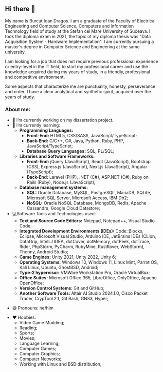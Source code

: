 ## Hi there 👋

My name is Burcut Ioan Dragos. I am a graduate of the Faculty of Electrical Engineering and Computer Science, Computers and Information Technology field of study at the Stefan cel Mare University of Suceava. I took the diploma exam in 2021, the topic of my diploma thesis was "Data Acquisition System - Hardware Implementation". I am currently pursuing a master's degree in Computer Science and Engineering at the same university.

I am looking for a job that does not require previous professional experience or entry-level in the IT field, to start my professional career and use the knowledge acquired during my years of study, in a friendly, professional and competitive environment.

Some aspects that characterize me are punctuality, honesty, perseverance and order. I have a clear analytical and synthetic spirit, acquired over the years of study.

### About me:
- 🔭 I’m currently working on my dissertation project.
- 🌱 I’m currently learning:
  - <b>Programming Languages:</b>
    - <b>Front-End:</b> HTML5, CSS/SASS, JavaScript/TypeScript;
    - <b>Back-End:</b> C/C++, C#, Java, Python, Ruby, PHP, JavaScript/TypeScript;
    - <b>Database Query Languages:</b> SQL, PL/SQL;
  - <b>Libraries and Software Frameworks:</b>
    - <b>Front-End:</b> jQuery (JavaScript), React (JavaScript), Bootstrap (CSS), Express.js (JavaScript), Next.js (JavaScript), Angular (TypeScript);
    - <b>Back-End:</b> Laravel (PHP), .NET (C#), ASP.NET (C#), Ruby on Rails (Ruby), Node.js (JavaScript);
  - <b>Database management systems:</b>
    - <b>SQL:</b> Oracle Database, MySQL, PostgreSQL, MariaDB, SQLite, Microsoft SQL Server, Microsoft Access, IBM Db2;
    - <b>NoSQL:</b> Oracle NoSQL Database, MongoDB, Redis, Apache Cassandra, Google Cloud Datastore;
- 💻Software Tools and Technologies used:
  - <b>Text and Source Code Editors:</b> Notepad, Notepad++, Visual Studio Code;
  - <b>Integrated Development Environments (IDEs):</b> Code::Blocks, Eclipse, Microsoft Visual Studio, Arduino IDE, JetBrains IDEs (CLion, DataGrip, IntelliJ IDEA, dotCover, dotMemory, dotPeek, dotTrace, Rider, PhpStorm, PyCharm, RubyMine, RustRover, WebStorm), Thonny, Android Studio;
  - <b>Game Engines:</b> Unity 2021, Unity 2022, Unity 6;
  - <b>Operating Systems:</b> Windows 10, Windows 11, Linux Mint, Parrot OS, Kali Linux, Ubuntu, GhostBSD, Android;
  - <b>Type-2 hypervisor:</b> VMWare Workstation Pro, Oracle VirtualBox;
  - <b>Office Suites:</b> Microsoft Office 365, LibreOffice, OnlyOffice, Apache OpenOffice;
  - <b>Version Control Systems:</b> Git and GitHub;
  - <b>Another Software Tools:</b> Altair AI Studio 2024.1.0, Cisco Packet Tracer, CrypTool 2.1, Git Bash, GNS3, Hyper;
<!-- - 👯 I’m looking to collaborate on ...
- 🤔 I’m looking for help with ...
- 💬 Ask me about ...
- 📫 How to reach me: ... -->
- 😄 Pronouns: he/him
<!-- - ⚡ Fun fact: ... -->
- ❤️ Hobbies:
  - Video Game Modding;
  - Reading;
  - Sports;
  - Movies;
  - Language Learning;
  - Computer Games;
  - Computer Graphics;
  - Computer Networks;
  - Working with Linux and BSD distribution;
